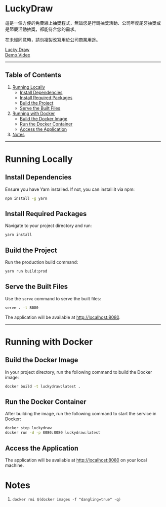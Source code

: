 # LuckyDraw

這是一個方便的免費線上抽獎程式，無論您是行銷抽獎活動、公司年度尾牙抽獎或是節慶活動抽獎，都能符合您的需求。

在未經同意時，請勿複製改寫用於公司商業用途。

[Lucky Draw](https://apan1121.github.io/luckydraw/)  
[Demo Video](https://www.youtube.com/watch?v=Vp7fli021d8)

---

## Table of Contents
1. [Running Locally](#running-locally)
   - [Install Dependencies](#install-dependencies)
   - [Install Required Packages](#install-required-packages)
   - [Build the Project](#build-the-project)
   - [Serve the Built Files](#serve-the-built-files)
2. [Running with Docker](#running-with-docker)
   - [Build the Docker Image](#build-the-docker-image)
   - [Run the Docker Container](#run-the-docker-container)
   - [Access the Application](#access-the-application)
3. [Notes](#notes)

---

# Running Locally

## Install Dependencies
Ensure you have Yarn installed. If not, you can install it via npm:

```bash
npm install -g yarn
```

## Install Required Packages
Navigate to your project directory and run:

```bash
yarn install
```

## Build the Project
Run the production build command:

```bash
yarn run build:prod
```

## Serve the Built Files
Use the `serve` command to serve the built files:

```bash
serve . -l 8080
```

The application will be available at [http://localhost:8080](http://localhost:8080).

---

# Running with Docker

## Build the Docker Image
In your project directory, run the following command to build the Docker image:

```bash
docker build -t luckydraw:latest .
```

## Run the Docker Container
After building the image, run the following command to start the service in Docker:

```bash
docker stop luckydraw
docker run -d -p 8080:8080 luckydraw:latest
```

## Access the Application
The application will be available at [http://localhost:8080](http://localhost:8080) on your local machine.

# Notes
1. `docker rmi $(docker images -f "dangling=true" -q)`